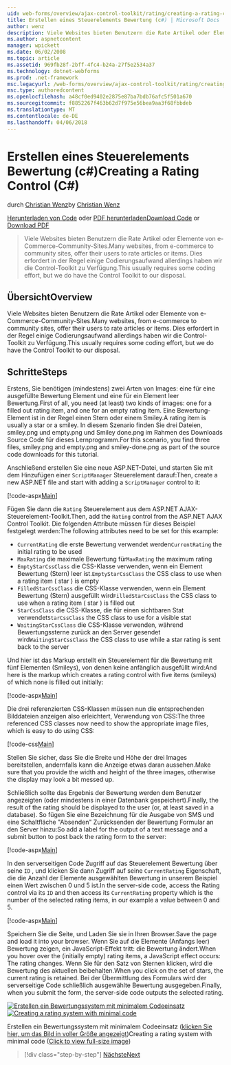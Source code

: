 ```yaml
---
uid: web-forms/overview/ajax-control-toolkit/rating/creating-a-rating-control-cs
title: Erstellen eines Steuerelements Bewertung (c#) | Microsoft Docs
author: wenz
description: Viele Websites bieten Benutzern die Rate Artikel oder Elemente von e-Commerce-Community-Sites. Dies erfordert in der Regel einige Codierungsaufwand, aber wir haben die...
ms.author: aspnetcontent
manager: wpickett
ms.date: 06/02/2008
ms.topic: article
ms.assetid: 969fb28f-2bff-4fc4-b24a-27f5e2534a37
ms.technology: dotnet-webforms
ms.prod: .net-framework
msc.legacyurl: /web-forms/overview/ajax-control-toolkit/rating/creating-a-rating-control-cs
msc.type: authoredcontent
ms.openlocfilehash: a48cf0ed9402e2875e87ba7bdb76afc5f501a670
ms.sourcegitcommit: f8852267f463b62d7f975e56bea9aa3f68fbbdeb
ms.translationtype: MT
ms.contentlocale: de-DE
ms.lasthandoff: 04/06/2018
---
```

<a name="creating-a-rating-control-c"></a><span data-ttu-id="dd99d-104">Erstellen eines Steuerelements Bewertung (c#)</span><span class="sxs-lookup"><span data-stu-id="dd99d-104">Creating a Rating Control (C#)</span></span>
====================
<span data-ttu-id="dd99d-105">durch [Christian Wenz](https://github.com/wenz)</span><span class="sxs-lookup"><span data-stu-id="dd99d-105">by [Christian Wenz](https://github.com/wenz)</span></span>

<span data-ttu-id="dd99d-106">[Herunterladen von Code](http://download.microsoft.com/download/9/3/f/93f8daea-bebd-4821-833b-95205389c7d0/rating0.cs.zip) oder [PDF herunterladen](http://download.microsoft.com/download/2/d/c/2dc10e34-6983-41d4-9c08-f78f5387d32b/rating0CS.pdf)</span><span class="sxs-lookup"><span data-stu-id="dd99d-106">[Download Code](http://download.microsoft.com/download/9/3/f/93f8daea-bebd-4821-833b-95205389c7d0/rating0.cs.zip) or [Download PDF](http://download.microsoft.com/download/2/d/c/2dc10e34-6983-41d4-9c08-f78f5387d32b/rating0CS.pdf)</span></span>

> <span data-ttu-id="dd99d-107">Viele Websites bieten Benutzern die Rate Artikel oder Elemente von e-Commerce-Community-Sites.</span><span class="sxs-lookup"><span data-stu-id="dd99d-107">Many websites, from e-commerce to community sites, offer their users to rate articles or items.</span></span> <span data-ttu-id="dd99d-108">Dies erfordert in der Regel einige Codierungsaufwand allerdings haben wir die Control-Toolkit zu Verfügung.</span><span class="sxs-lookup"><span data-stu-id="dd99d-108">This usually requires some coding effort, but we do have the Control Toolkit to our disposal.</span></span>


## <a name="overview"></a><span data-ttu-id="dd99d-109">Übersicht</span><span class="sxs-lookup"><span data-stu-id="dd99d-109">Overview</span></span>

<span data-ttu-id="dd99d-110">Viele Websites bieten Benutzern die Rate Artikel oder Elemente von e-Commerce-Community-Sites.</span><span class="sxs-lookup"><span data-stu-id="dd99d-110">Many websites, from e-commerce to community sites, offer their users to rate articles or items.</span></span> <span data-ttu-id="dd99d-111">Dies erfordert in der Regel einige Codierungsaufwand allerdings haben wir die Control-Toolkit zu Verfügung.</span><span class="sxs-lookup"><span data-stu-id="dd99d-111">This usually requires some coding effort, but we do have the Control Toolkit to our disposal.</span></span>

## <a name="steps"></a><span data-ttu-id="dd99d-112">Schritte</span><span class="sxs-lookup"><span data-stu-id="dd99d-112">Steps</span></span>

<span data-ttu-id="dd99d-113">Erstens, Sie benötigen (mindestens) zwei Arten von Images: eine für eine ausgefüllte Bewertung Element und eine für ein Element leer Bewertung.</span><span class="sxs-lookup"><span data-stu-id="dd99d-113">First of all, you need (at least) two kinds of images: one for a filled out rating item, and one for an empty rating item.</span></span> <span data-ttu-id="dd99d-114">Eine Bewertung-Element ist in der Regel einen Stern oder einem Smiley.</span><span class="sxs-lookup"><span data-stu-id="dd99d-114">A rating item is usually a star or a smiley.</span></span> <span data-ttu-id="dd99d-115">In diesem Szenario finden Sie drei Dateien, smiley.png und empty.png und Smiley done.png im Rahmen des Downloads Source Code für dieses Lernprogramm.</span><span class="sxs-lookup"><span data-stu-id="dd99d-115">For this scenario, you find three files, smiley.png and empty.png and smiley-done.png as part of the source code downloads for this tutorial.</span></span>

<span data-ttu-id="dd99d-116">Anschließend erstellen Sie eine neue ASP.NET-Datei, und starten Sie mit dem Hinzufügen einer `ScriptManager` Steuerelement darauf:</span><span class="sxs-lookup"><span data-stu-id="dd99d-116">Then, create a new ASP.NET file and start with adding a `ScriptManager` control to it:</span></span>

[!code-aspx[Main](creating-a-rating-control-cs/samples/sample1.aspx)]

<span data-ttu-id="dd99d-117">Fügen Sie dann die `Rating` Steuerelement aus dem ASP.NET AJAX-Steuerelement-Toolkit.</span><span class="sxs-lookup"><span data-stu-id="dd99d-117">Then, add the `Rating` control from the ASP.NET AJAX Control Toolkit.</span></span> <span data-ttu-id="dd99d-118">Die folgenden Attribute müssen für dieses Beispiel festgelegt werden:</span><span class="sxs-lookup"><span data-stu-id="dd99d-118">The following attributes need to be set for this example:</span></span>

- <span data-ttu-id="dd99d-119">`CurrentRating` die erste Bewertung verwendet werden</span><span class="sxs-lookup"><span data-stu-id="dd99d-119">`CurrentRating` the initial rating to be used</span></span>
- <span data-ttu-id="dd99d-120">`MaxRating` die maximale Bewertung für</span><span class="sxs-lookup"><span data-stu-id="dd99d-120">`MaxRating` the maximum rating</span></span>
- <span data-ttu-id="dd99d-121">`EmptyStarCssClass` die CSS-Klasse verwenden, wenn ein Element Bewertung (Stern) leer ist.</span><span class="sxs-lookup"><span data-stu-id="dd99d-121">`EmptyStarCssClass` the CSS class to use when a rating item ( star ) is empty</span></span>
- <span data-ttu-id="dd99d-122">`FilledStarCssClass` die CSS-Klasse verwenden, wenn ein Element Bewertung (Stern) ausgefüllt wird</span><span class="sxs-lookup"><span data-stu-id="dd99d-122">`FilledStarCssClass` the CSS class to use when a rating item ( star ) is filled out</span></span>
- <span data-ttu-id="dd99d-123">`StarCssClass` die CSS-Klasse, die für einen sichtbaren Stat verwendet</span><span class="sxs-lookup"><span data-stu-id="dd99d-123">`StarCssClass` the CSS class to use for a visible stat</span></span>
- <span data-ttu-id="dd99d-124">`WaitingStarCssClass` die CSS-Klasse verwenden, während Bewertungssterne zurück an den Server gesendet wird</span><span class="sxs-lookup"><span data-stu-id="dd99d-124">`WaitingStarCssClass` the CSS class to use while a star rating is sent back to the server</span></span>

<span data-ttu-id="dd99d-125">Und hier ist das Markup erstellt ein Steuerelement für die Bewertung mit fünf Elementen (Smileys), von denen keine anfänglich ausgefüllt wird:</span><span class="sxs-lookup"><span data-stu-id="dd99d-125">And here is the markup which creates a rating control with five items (smileys) of which none is filled out initially:</span></span>

[!code-aspx[Main](creating-a-rating-control-cs/samples/sample2.aspx)]

<span data-ttu-id="dd99d-126">Die drei referenzierten CSS-Klassen müssen nun die entsprechenden Bilddateien anzeigen also erleichtert, Verwendung von CSS:</span><span class="sxs-lookup"><span data-stu-id="dd99d-126">The three referenced CSS classes now need to show the appropriate image files, which is easy to do using CSS:</span></span>

[!code-css[Main](creating-a-rating-control-cs/samples/sample3.css)]

<span data-ttu-id="dd99d-127">Stellen Sie sicher, dass Sie die Breite und Höhe der drei Images bereitstellen, andernfalls kann die Anzeige etwas daran aussehen.</span><span class="sxs-lookup"><span data-stu-id="dd99d-127">Make sure that you provide the width and height of the three images, otherwise the display may look a bit messed up.</span></span>

<span data-ttu-id="dd99d-128">Schließlich sollte das Ergebnis der Bewertung werden dem Benutzer angezeigten (oder mindestens in einer Datenbank gespeichert).</span><span class="sxs-lookup"><span data-stu-id="dd99d-128">Finally, the result of the rating should be displayed to the user (or, at least saved in a database).</span></span> <span data-ttu-id="dd99d-129">So fügen Sie eine Bezeichnung für die Ausgabe von SMS und eine Schaltfläche "Absenden" Zurücksenden der Bewertung Formular an den Server hinzu:</span><span class="sxs-lookup"><span data-stu-id="dd99d-129">So add a label for the output of a text message and a submit button to post back the rating form to the server:</span></span>

[!code-aspx[Main](creating-a-rating-control-cs/samples/sample4.aspx)]

<span data-ttu-id="dd99d-130">In den serverseitigen Code Zugriff auf das Steuerelement Bewertung über seine `ID` , und klicken Sie dann Zugriff auf seine `CurrentRating` Eigenschaft, die die Anzahl der Elemente ausgewählten Bewertung in unserem Beispiel einen Wert zwischen 0 und 5 ist.</span><span class="sxs-lookup"><span data-stu-id="dd99d-130">In the server-side code, access the Rating control via its `ID` and then access its `CurrentRating` property which is the number of the selected rating items, in our example a value between 0 and 5.</span></span>

[!code-aspx[Main](creating-a-rating-control-cs/samples/sample5.aspx)]

<span data-ttu-id="dd99d-131">Speichern Sie die Seite, und Laden Sie sie in Ihren Browser.</span><span class="sxs-lookup"><span data-stu-id="dd99d-131">Save the page and load it into your browser.</span></span> <span data-ttu-id="dd99d-132">Wenn Sie auf die Elemente (Anfangs leer) Bewertung zeigen, ein JavaScript-Effekt tritt: die Bewertung ändert.</span><span class="sxs-lookup"><span data-stu-id="dd99d-132">When you hover over the (initially empty) rating items, a JavaScript effect occurs: The rating changes.</span></span> <span data-ttu-id="dd99d-133">Wenn Sie für den Satz von Sternen klicken, wird die Bewertung des aktuellen beibehalten.</span><span class="sxs-lookup"><span data-stu-id="dd99d-133">When you click on the set of stars, the current rating is retained.</span></span> <span data-ttu-id="dd99d-134">Bei der Übermittlung des Formulars wird der serverseitige Code schließlich ausgewählte Bewertung ausgegeben.</span><span class="sxs-lookup"><span data-stu-id="dd99d-134">Finally, when you submit the form, the server-side code outputs the selected rating.</span></span>


<span data-ttu-id="dd99d-135">[![Erstellen ein Bewertungssystem mit minimalem Codeeinsatz](creating-a-rating-control-cs/_static/image2.png)](creating-a-rating-control-cs/_static/image1.png)</span><span class="sxs-lookup"><span data-stu-id="dd99d-135">[![Creating a rating system with minimal code](creating-a-rating-control-cs/_static/image2.png)](creating-a-rating-control-cs/_static/image1.png)</span></span>

<span data-ttu-id="dd99d-136">Erstellen ein Bewertungssystem mit minimalem Codeeinsatz ([klicken Sie hier, um das Bild in voller Größe angezeigt](creating-a-rating-control-cs/_static/image3.png))</span><span class="sxs-lookup"><span data-stu-id="dd99d-136">Creating a rating system with minimal code ([Click to view full-size image](creating-a-rating-control-cs/_static/image3.png))</span></span>

> [!div class="step-by-step"]
> [<span data-ttu-id="dd99d-137">Nächste</span><span class="sxs-lookup"><span data-stu-id="dd99d-137">Next</span></span>](creating-a-rating-control-vb.md)
